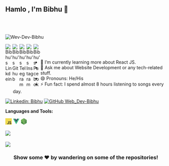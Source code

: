 ## Hamlo , I'm Bibhu 👋
<a href="https://github.com/Wev-Dev-Bibhu">
 <img align="center" src="https://github-readme-stats.vercel.app/api?username=Wev-Dev-Bibhu&&show_icons=true&title_color=ffffff&icon_color=bb2acf&text_color=ff3399&bg_color=151515" alt=""/>
</a>
<br>
<br>


<p align="left"> <img src="https://komarev.com/ghpvc/?username=Wev-Dev-Bibhu&label=Views&color=ff3399&style=plastic" alt="Wev-Dev-Bibhu" /> </p>

<!-- <a href="https://twitter.com/imthepk">
  <img align="left" alt="Bibhu's Twitter" width="22px" src="https://cdn.jsdelivr.net/npm/simple-icons@v3/icons/twitter.svg" />
</a> -->
<a href="https://www.linkedin.com/in/bibhuti-ranjan-das-3ba258201">
  <img align="left" alt="Bibhu's Linkdein" width="22px" src="https://upload.wikimedia.org/wikipedia/commons/thumb/c/ca/LinkedIn_logo_initials.png/240px-LinkedIn_logo_initials.png" />
</a>
<a href="https://github.com/Wev-Dev-Bibhu">
  <img align="left" alt="Bibhu's Github" width="22px" src="https://encrypted-tbn0.gstatic.com/images?q=tbn:ANd9GcSrsu6-gmTKW57XkMJEm9nwHsN5z2qOH9c55ii6t_t8Ms6xa4G33EEhBJ6Xihb-v9TsSAQ&usqp=CAU" />
</a>
<a href="https://t.me/imthepk">
  <img align="left" alt="Bibhu's Telegram" width="22px" src="https://upload.wikimedia.org/wikipedia/commons/thumb/8/82/Telegram_logo.svg/1024px-Telegram_logo.svg.png" />
</a>
<a href="https://instagram.com/whitedevil_2050?utm_medium=copy_link">
  <img align="left" alt="Bibhu's Instagram" width="22px" src="http://assets.stickpng.com/images/580b57fcd9996e24bc43c521.png" />
</a>
<a href="https://www.facebook.com/rocky.sid.547">
  <img align="left" alt="Bibhu's Facebook" width="22px" src="https://upload.wikimedia.org/wikipedia/commons/4/44/Facebook_Logo.png" />
</a>

<br/>
<br/>


- 🌱 I’m currently learning more about React JS.
- 💬 Ask me about Website Development or any tech-related stuff.
- 😄 Pronouns: He/His
- ⚡ Fun fact: I spend almost 8 hours listening to songs every day.

<!-- [![Twitter: imthepk](https://img.shields.io/twitter/follow/imthepk?style=social)](https://twitter.com/imthepk) -->
[![Linkedin: Bibhu](https://img.shields.io/badge/Wev-Dev-Bibhu?style=flat-square&color=ff3399&logo=Linkedin&logoColor=white&link=https://www.linkedin.com/in/bibhuti-ranjan-das-3ba258201/)](https://www.linkedin.com/in/bibhuti-ranjan-das-3ba258201/)
[![GitHub Web_Dev-Bibhu](https://img.shields.io/github/followers/Wev-Dev-Bibhu?label=follow&style=social)](https://github.com/Wev-Dev-Bibhu/)


**Languages and Tools:**  

<!-- <code><img height="20" src="https://raw.githubusercontent.com/github/explore/80688e429a7d4ef2fca1e82350fe8e3517d3494d/topics/flutter/flutter.png"></code> -->
<!-- <code><img height="20" src="https://raw.githubusercontent.com/github/explore/80688e429a7d4ef2fca1e82350fe8e3517d3494d/topics/dart/dart.png"></code> -->
<code><img height="20" src="https://raw.githubusercontent.com/github/explore/80688e429a7d4ef2fca1e82350fe8e3517d3494d/topics/javascript/javascript.png"></code>
<code><img height="20" src="https://raw.githubusercontent.com/github/explore/80688e429a7d4ef2fca1e82350fe8e3517d3494d/topics/vue/vue.png"></code>
<code><img height="20" src="https://raw.githubusercontent.com/github/explore/80688e429a7d4ef2fca1e82350fe8e3517d3494d/topics/nodejs/nodejs.png"></code>    

<a href="https://github.com/Wev-Dev-Bibhu">
  <img align="center" src="https://github-readme-stats.vercel.app/api/top-langs/?username=Wev-Dev-Bibhu&theme=light&hide_langs_below=1" />
</a>
<br>
<br>

<a href="https://github.com/Wev-Dev-Bibhu/myPortfolio.github.io">
 <img align="center" src="https://github-readme-stats.vercel.app/api/pin/?username=Wev-Dev-Bibhu&repo=myPortfolio.github.io&theme=light" />
</a>

<div align="center">

### Show some ❤️ by wandering on some of the repositories!

</div>

